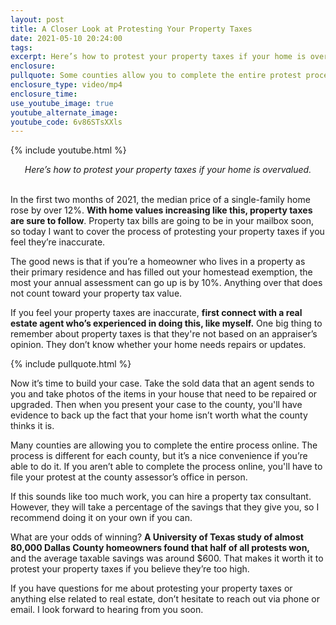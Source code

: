 ```yaml
---
layout: post
title: A Closer Look at Protesting Your Property Taxes
date: 2021-05-10 20:24:00
tags:
excerpt: Here’s how to protest your property taxes if your home is overvalued.
enclosure:
pullquote: Some counties allow you to complete the entire protest process online.
enclosure_type: video/mp4
enclosure_time:
use_youtube_image: true
youtube_alternate_image:
youtube_code: 6v86STsXXls
---
```

{% include youtube.html %}

<center><em>Here&rsquo;s how to protest your property taxes if your home is overvalued.</em></center>

<center>&nbsp;</center>

In the first two months of 2021, the median price of a single-family home rose by over 12%. **With home values increasing like this, property taxes are sure to follow**. Property tax bills are going to be in your mailbox soon, so today I want to cover the process of protesting your property taxes if you feel they’re inaccurate.

The good news is that if you’re a homeowner who lives in a property as their primary residence and has filled out your homestead exemption, the most your annual assessment can go up is by 10%. Anything over that does not count toward your property tax value.

If you feel your property taxes are inaccurate, **first connect with a real estate agent who’s experienced in doing this, like myself.** One big thing to remember about property taxes is that they're not based on an appraiser’s opinion. They don’t know whether your home needs repairs or updates.

{% include pullquote.html %}

Now it’s time to build your case. Take the sold data that an agent sends to you and take photos of the items in your house that need to be repaired or upgraded. Then when you present your case to the county, you'll have evidence to back up the fact that your home isn’t worth what the county thinks it is.

Many counties are allowing you to complete the entire process online. The process is different for each county, but it’s a nice convenience if you’re able to do it. If you aren’t able to complete the process online, you'll have to file your protest at the county assessor’s office in person.

If this sounds like too much work, you can hire a property tax consultant. However, they will take a percentage of the savings that they give you, so I recommend doing it on your own if you can.

What are your odds of winning? **A University of Texas study of almost 80,000 Dallas County homeowners found that half of all protests won,** and the average taxable savings was around $600. That makes it worth it to protest your property taxes if you believe they’re too high.

If you have questions for me about protesting your property taxes or anything else related to real estate, don’t hesitate to reach out via phone or email. I look forward to hearing from you soon.
